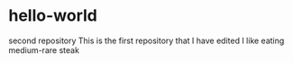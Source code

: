 # hello-world
second repository
This is the first repository that I have edited
I like eating medium-rare steak
